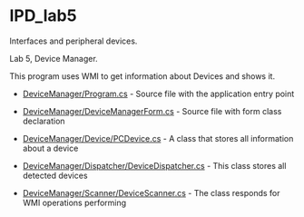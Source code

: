 # IPD_lab5

 Interfaces and peripheral devices.

Lab 5, Device Manager. 

This program uses WMI to get information about Devices and shows it.



- [DeviceManager/Program.cs](DeviceManager/Program.cs) - Source file with the application entry point



- [DeviceManager/DeviceManagerForm.cs](DeviceManager/DeviceManagerForm.cs) - Source file with form class declaration



- [DeviceManager/Device/PCDevice.cs](DeviceManager/Device/PCDevice.cs) - A class that stores all information about a device



- [DeviceManager/Dispatcher/DeviceDispatcher.cs](DeviceManager/Dispatcher/DeviceDispatcher.cs) - This class stores all detected devices



- [DeviceManager/Scanner/DeviceScanner.cs](DeviceManager/Scanner/DeviceScanner.cs) - The class responds for WMI operations performing
